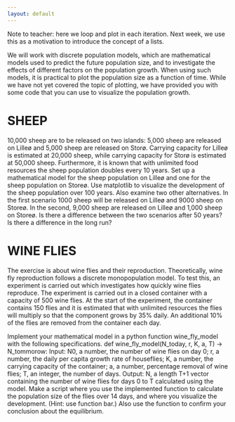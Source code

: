```yaml
---
layout: default
---
```


Note to teacher: here we loop and plot in each iteration. Next week, we use this as a motivation to introduce the concept of a lists.

We will work with discrete population models, which are mathematical models used to predict the future population size, and to investigate the effects of different factors on the population growth. When using such models, it is practical to plot the population size as a function of time. While we have not yet covered the topic of plotting, we have provided you with some code that you can use to visualize the population growth.


# SHEEP
10,000 sheep are to be released on two islands: 5,000 sheep are released on Lilleø and 5,000 sheep are released on Storø. Carrying capacity for Lilleø is estimated at 20,000 sheep, while carrying capacity for Storø is estimated at 50,000 sheep. Furthermore, it is known that with unlimited food resources the sheep population doubles every 10 years. Set up a mathematical model for the sheep population on Lilleø and one for the sheep population on Storeø. Use matplotlib to visualize the development of the sheep population over 100 years. Also examine two other alternatives. In the first scenario 1000 sheep will be released on Lilleø and 9000 sheep on Storeø. In the second, 9,000 sheep are released on Lilleø and 1,000 sheep on Storeø. Is there a difference between the two scenarios after 50 years? Is there a difference in the long run?


# WINE FLIES
The exercise is about wine flies and their reproduction. Theoretically, wine fly reproduction follows a discrete monopopulation model. To test this, an experiment is carried out which investigates how quickly wine flies reproduce. The experiment is carried out in a closed container with a capacity of 500 wine flies. At the start of the experiment, the container contains 150 flies and it is estimated that with unlimited resources the flies will multiply so that the component grows by 35% daily. An additional 10% of the flies are removed from the container each day.

Implement your mathematical model in a python function wine_fly_model with the following specifications.
def wine_fly_model(N_today, r, K, a, T) -> N_tommorow:
Input: N0, a number, the number of wine flies on day 0; r, a number, the daily per capita growth rate of houseflies; K, a number, the carrying capacity of the container; a, a number, percentage removal of wine flies; T, an integer, the number of days. Output: N, a length T+1 vector containing the number of wine flies for days 0 to T calculated using the model.
Make a script where you use the implemented function to calculate the population size of the flies over 14 days, and where you visualize the development. (Hint: use function bar.) Also use the function to confirm your conclusion about the equilibrium.